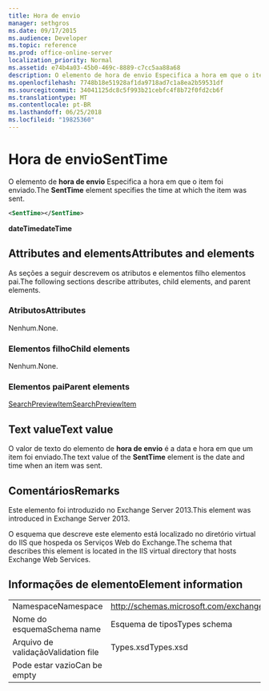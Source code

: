 ```yaml
---
title: Hora de envio
manager: sethgros
ms.date: 09/17/2015
ms.audience: Developer
ms.topic: reference
ms.prod: office-online-server
localization_priority: Normal
ms.assetid: e74b4a03-45b0-469c-8889-c7cc5aa88a68
description: O elemento de hora de envio Especifica a hora em que o item foi enviado.
ms.openlocfilehash: 7748b18e51928af1da9718ad7c1a8ea2b59531df
ms.sourcegitcommit: 34041125dc8c5f993b21cebfc4f8b72f0fd2cb6f
ms.translationtype: MT
ms.contentlocale: pt-BR
ms.lasthandoff: 06/25/2018
ms.locfileid: "19825360"
---
```

# <a name="senttime"></a><span data-ttu-id="2fe95-103">Hora de envio</span><span class="sxs-lookup"><span data-stu-id="2fe95-103">SentTime</span></span>

<span data-ttu-id="2fe95-104">O elemento de **hora de envio** Especifica a hora em que o item foi enviado.</span><span class="sxs-lookup"><span data-stu-id="2fe95-104">The **SentTime** element specifies the time at which the item was sent.</span></span> 
  
```XML
<SentTime></SentTime>
```

 <span data-ttu-id="2fe95-105">**dateTime**</span><span class="sxs-lookup"><span data-stu-id="2fe95-105">**dateTime**</span></span>
## <a name="attributes-and-elements"></a><span data-ttu-id="2fe95-106">Attributes and elements</span><span class="sxs-lookup"><span data-stu-id="2fe95-106">Attributes and elements</span></span>

<span data-ttu-id="2fe95-107">As seções a seguir descrevem os atributos e elementos filho elementos pai.</span><span class="sxs-lookup"><span data-stu-id="2fe95-107">The following sections describe attributes, child elements, and parent elements.</span></span>
  
### <a name="attributes"></a><span data-ttu-id="2fe95-108">Atributos</span><span class="sxs-lookup"><span data-stu-id="2fe95-108">Attributes</span></span>

<span data-ttu-id="2fe95-109">Nenhum.</span><span class="sxs-lookup"><span data-stu-id="2fe95-109">None.</span></span>
  
### <a name="child-elements"></a><span data-ttu-id="2fe95-110">Elementos filho</span><span class="sxs-lookup"><span data-stu-id="2fe95-110">Child elements</span></span>

<span data-ttu-id="2fe95-111">Nenhum.</span><span class="sxs-lookup"><span data-stu-id="2fe95-111">None.</span></span>
  
### <a name="parent-elements"></a><span data-ttu-id="2fe95-112">Elementos pai</span><span class="sxs-lookup"><span data-stu-id="2fe95-112">Parent elements</span></span>

[<span data-ttu-id="2fe95-113">SearchPreviewItem</span><span class="sxs-lookup"><span data-stu-id="2fe95-113">SearchPreviewItem</span></span>](searchpreviewitem.md)
  
## <a name="text-value"></a><span data-ttu-id="2fe95-114">Text value</span><span class="sxs-lookup"><span data-stu-id="2fe95-114">Text value</span></span>

<span data-ttu-id="2fe95-115">O valor de texto do elemento de **hora de envio** é a data e hora em que um item foi enviado.</span><span class="sxs-lookup"><span data-stu-id="2fe95-115">The text value of the **SentTime** element is the date and time when an item was sent.</span></span> 
  
## <a name="remarks"></a><span data-ttu-id="2fe95-116">Comentários</span><span class="sxs-lookup"><span data-stu-id="2fe95-116">Remarks</span></span>

<span data-ttu-id="2fe95-117">Este elemento foi introduzido no Exchange Server 2013.</span><span class="sxs-lookup"><span data-stu-id="2fe95-117">This element was introduced in Exchange Server 2013.</span></span>
  
<span data-ttu-id="2fe95-118">O esquema que descreve este elemento está localizado no diretório virtual do IIS que hospeda os Serviços Web do Exchange.</span><span class="sxs-lookup"><span data-stu-id="2fe95-118">The schema that describes this element is located in the IIS virtual directory that hosts Exchange Web Services.</span></span>
  
## <a name="element-information"></a><span data-ttu-id="2fe95-119">Informações de elemento</span><span class="sxs-lookup"><span data-stu-id="2fe95-119">Element information</span></span>

|||
|:-----|:-----|
|<span data-ttu-id="2fe95-120">Namespace</span><span class="sxs-lookup"><span data-stu-id="2fe95-120">Namespace</span></span>  <br/> |http://schemas.microsoft.com/exchange/services/2006/types  <br/> |
|<span data-ttu-id="2fe95-121">Nome do esquema</span><span class="sxs-lookup"><span data-stu-id="2fe95-121">Schema name</span></span>  <br/> |<span data-ttu-id="2fe95-122">Esquema de tipos</span><span class="sxs-lookup"><span data-stu-id="2fe95-122">Types schema</span></span>  <br/> |
|<span data-ttu-id="2fe95-123">Arquivo de validação</span><span class="sxs-lookup"><span data-stu-id="2fe95-123">Validation file</span></span>  <br/> |<span data-ttu-id="2fe95-124">Types.xsd</span><span class="sxs-lookup"><span data-stu-id="2fe95-124">Types.xsd</span></span>  <br/> |
|<span data-ttu-id="2fe95-125">Pode estar vazio</span><span class="sxs-lookup"><span data-stu-id="2fe95-125">Can be empty</span></span>  <br/> ||
   

